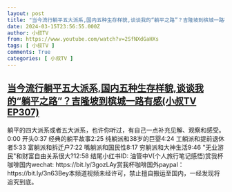 ```yaml
---
layout: post
title: "当今流行躺平五大派系,国内五种生存样貌,谈谈我的“躺平之路”？吉隆坡到槟城一路有感(小叔TV EP307)"
date: 2024-03-15T23:56:55.000Z
author: 小叔TV
from: https://www.youtube.com/watch?v=2SfNXdGaHXs
tags: [ 小叔TV ]
comments: True
categories: [ 小叔TV ]
---
```

<!--1710547015000-->
[当今流行躺平五大派系,国内五种生存样貌,谈谈我的“躺平之路”？吉隆坡到槟城一路有感(小叔TV EP307)](https://www.youtube.com/watch?v=2SfNXdGaHXs)
------

<div>
躺平的四大派系或者五大派系，也许你听过，有自己一点补充见解、观察和感受。0:00 开头0:37 经典的躺平故事2:25 纯躺派和38岁的巨婴4:24 工躺派和提前退休者5:33 富躺派和拆迁户7:22 嘴躺派和国民性8:17 穷躺派和大神生活9:46 "无业游民"和财富自由关系很大?12:58 结尾小红书ID: 油管中V(个人旅行笔记感悟)赏我杯咖啡国内wechat: https://bit.ly/3gozLAy赏我杯咖啡国外paypal：https://bit.ly/3n63Bey本频道视频未经许可，禁止擅自搬运至国内，一经发现将追究到底。
</div>
